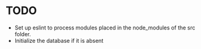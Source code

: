 # TODO

* Set up eslint to process modules placed in the node_modules of the src folder.
* Initialize the database if it is absent
